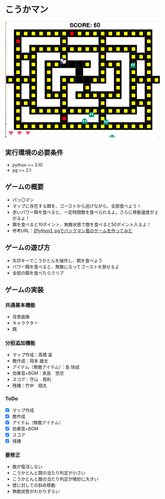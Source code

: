 # こうかマン
![alt text](image.png)
## 実行環境の必要条件
* python >= 3.10
* pg >= 2.1

## ゲームの概要
* パッ〇マン
* マップに存在する餌を、ゴーストから逃げながら、全部食べよう！
* 赤いパワー餌を食べると、一定時間敵を食べられるよ。さらに移動速度が上がるよ！
* 餌を食べると10ポイント、無敵状態で敵を食べると50ポイント入るよ！
* 参考URL：[【Python】pgでパックマン風のゲームを作ってみた](https://qiita.com/aramasa_ash/items/f8162190420c8bc9232f )

## ゲームの遊び方
* 矢印キーでこうかとんを操作し、餌を食べよう
* パワー餌を食べると、無敵になってゴーストを倒せるよ
* 全部の餌を食べたらクリア

## ゲームの実装
### 共通基本機能
* 背景画像
* キャラクター
* 餌

### 分担追加機能
* マップ作成：髙橋 宙
* 敵作成：岡本 雄太
* アイテム（無敵アイテム）：島 快成
* 効果音+BGM：來島　悠空
* スコア：守山　周利
* 残機：竹中　翔太

### ToDo
- [x] マップ作成
- [x] 敵作成
- [x] アイテム（無敵アイテム）
- [x] 効果音+BGM
- [x] スコア
- [x] 残機

### 要修正
* 敵が復活しない
* こうかとんと餌の当たり判定が小さい
* こうかとんと敵の当たり判定が微妙に大きい
* 壁に対しての斜め移動
* 無敵状態がわかりずらい




 